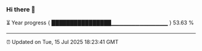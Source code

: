 ### Hi there 👋

⏳ Year progress { ████████████████▁▁▁▁▁▁▁▁▁▁▁▁▁▁ } 53.63 %

---

⏰ Updated on Tue, 15 Jul 2025 18:23:41 GMT
